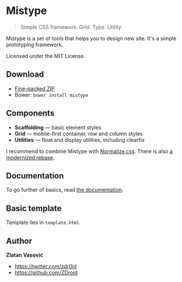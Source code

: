 # Mistype

> Simple CSS framework. Grid. Type. Utility.

Mistype is a set of tools that helps you to design new site. It's a simple
prototyping framework.

Licensed under the MIT License.

## Download

* [Fine-packed ZIP](https://github.com/ZDroid/sanitize.css/archive/master.zip)
* Bower: `bower install mistype`

## Components

* **Scaffolding** — basic element styles
* **Grid** — mobile-first container, row and column styles
* **Utilities** — float and display utilities, including clearfix

I recommend to combine Mistype with
[Normalize.css](https://github.com/necolas/normalize.css). There is also
[a modernized rebase](https://github.com/ZDroid/sanitize.css).

## Documentation

To go further of basics, read
[the documentation](https://github.com/ZDroid/mistype/wiki).

## Basic template

Template lies in `template.html`.

## Author

**Zlatan Vasović**

* <https://twitter.com/zdr0id>
* <https://github.com/ZDroid>